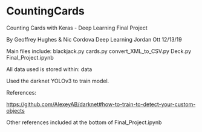 # CountingCards
Counting Cards with Keras - Deep Learning Final Project

By Geoffrey Hughes & Nic Cordova
Deep Learning
Jordan Ott
12/13/19

Main files include:
blackjack.py
cards.py
convert_XML_to_CSV.py
Deck.py
Final_Project.ipynb

All data used is stored within:
data


Used the darknet YOLOv3 to train model.


References:

https://github.com/AlexeyAB/darknet#how-to-train-to-detect-your-custom-objects

Other references included at the bottom of Final_Project.ipynb

